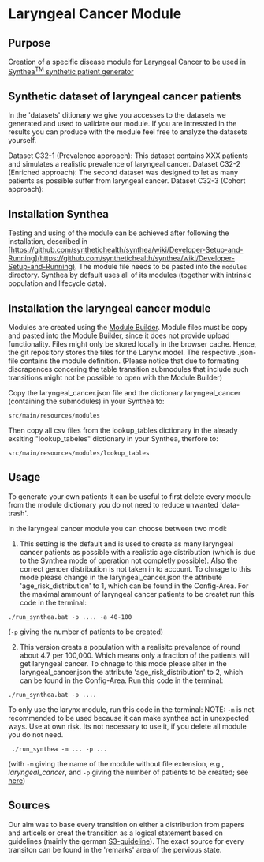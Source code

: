 # Laryngeal Cancer Module

## Purpose

Creation of a specific disease module for Laryngeal Cancer to be used in [Synthea<sup>TM</sup> synthetic patient generator](https://github.com/synthetichealth/synthea)

## Synthetic dataset of laryngeal cancer patients

In the 'datasets' ditionary we give you accesses to the datasets we generated and used to validate our module. If you are intressted in the results you can produce with the module feel free to analyze the datasets yourself.

Dataset C32-1 (Prevalence approach): This dataset contains XXX patients and simulates a realistic prevalence of laryngeal cancer.
Dataset C32-2 (Enriched approach): The second dataset was designed to let as many patients as possible suffer from laryngeal cancer.
Dataset C32-3 (Cohort approach):


## Installation Synthea

Testing and using of the module can be achieved after following the installation, described in [https://github.com/synthetichealth/synthea/wiki/Developer-Setup-and-Running](https://github.com/synthetichealth/synthea/wiki/Developer-Setup-and-Running). The module file needs to be pasted into the `modules` directory. Synthea by default uses all of its modules (together with intrinsic population and lifecycle data). 

## Installation the laryngeal cancer module

Modules are created using the [Module Builder](https://synthetichealth.github.io/module-builder/). Module files must be copy and pasted into the Module Builder, since it does not provide upload functionality. Files might only be stored locally in the browser cache. Hence, the git repository stores the files for the Larynx model. The respective .json-file contains the module definition. (Please notice that due to formating discrapences concering the table transition submodules that include such transitions might not be possible to open with the Module Builder)

Copy the laryngeal_cancer.json file and the dictionary laryngeal_cancer (containing the submodules) in your Synthea to:

`` src/main/resources/modules ``

Then copy all csv files from the lookup_tables dictionary in the already exsiting "lookup_tabeles" dictionary in your Synthea, therfore to:

``src/main/resources/modules/lookup_tables``

## Usage 

To generate your own patients it can be useful to first delete every module from the module dictionary you do not need to reduce unwanted 'data-trash'.

In the laryngeal cancer module you can choose between two modi:

1. This setting is the default and is used to create as many laryngeal cancer patients as possible with a realistic age distribution (which is due to the Synthea mode of operation not completly possible). Also the correct gender distribution is not taken in to account. To chnage to this mode please change in the laryngeal_cancer.json the attribute 'age_risk_distribution' to 1, which can be found in the Config-Area. For the maximal ammount of laryngeal cancer patients to be createt run this code in the terminal:

`` ./run_synthea.bat -p .... -a 40-100 ``

(`-p` giving the number of patients to be created)

2. This version creats a population with a realisitc prevalence of round about 4.7 per 100,000. Which means only a fraction of the patients will get laryngeal cancer.  To chnage to this mode please alter in the laryngeal_cancer.json the attribute 'age_risk_distribution' to 2, which can be found in the Config-Area. Run this code in the terminal:
 
 `` ./run_synthea.bat -p .... ``

To only use the larynx module, run this code in the terminal:
NOTE: ``-m`` is not recommended to be used because it can make synthea act in unexpected ways. Use at own risk. Its not necessary to use it, if you delete all module you do not need. 

`` ./run_synthea -m ... -p ...``

(with `-m` giving the name of the module without file extension, e.g., _laryngeal_cancer_, and `-p` giving the number of patients to be created; see [here](https://github.com/synthetichealth/synthea/blob/master/README.md))

## Sources

Our aim was to base every transition on either a distribution from papers and articels or creat the transition as a logical statement based on guidelines (mainly the german [S3-guideline](https://www.leitlinienprogramm-onkologie.de/leitlinien/larynxkarzinom/)). The exact source for every transiton can be found in the 'remarks' area of the pervious state.
